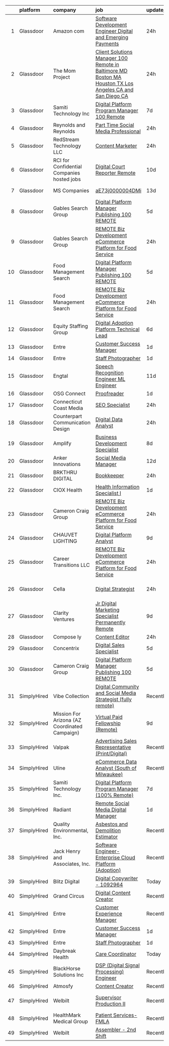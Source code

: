 

|    | platform    | company                                       | job                                                                                                                                                                                                                                                                                                                                                                                                                                                                                                                                                                                                                                                                                                                                                                                                                                                                                                                                                                                                                                                                                                               | update_time   | location             |
|---:|:------------|:----------------------------------------------|:------------------------------------------------------------------------------------------------------------------------------------------------------------------------------------------------------------------------------------------------------------------------------------------------------------------------------------------------------------------------------------------------------------------------------------------------------------------------------------------------------------------------------------------------------------------------------------------------------------------------------------------------------------------------------------------------------------------------------------------------------------------------------------------------------------------------------------------------------------------------------------------------------------------------------------------------------------------------------------------------------------------------------------------------------------------------------------------------------------------|:--------------|:---------------------|
|  1 | Glassdoor   | Amazon com                                    | [Software Development Engineer  Digital and Emerging Payments](https://www.glassdoor.com/partner/jobListing.htm?pos=108&ao=1110586&s=58&guid=00000181d76fae8eb7cc22f4d9f0832e&src=GD_JOB_AD&t=SR&vt=w&cs=1_c9f35d68&cb=1657176830308&jobListingId=1007988042176&cpc=59DEFF8D475298C3&jrtk=3-0-1g7bmvbo9g2d5801-1g7bmvbolg2q6800-2a133b89958b096f--6NYlbfkN0CKJOvZ2V5IrJ1cL6f27LnM8XR4tisTi-a8V3t-dR9dwsgFRvlGUQc2Ve2CGI8d6VMnzL5prQk1KT9FiMbK3ekLgdCuzBA7gEUbA7DWkvYUZh1RMP1LaWK5yLIfi4y-vyrL8q4pBVwUkm4c4t89bT7uFbYSx64GVSmbBc7yh2kirmrMoUfnZeaZtCgoHX3J9ZZDtGk9moIhEI2__XGQ2FR7eihoo7gaqylqUmoWiXEccdiEdTdnQ062gagAE2ka3F_kTiBP7DpQgMGTutkJuHTdKf2kXSXUXf43Xqi2bH-1LxMchhjh6kJk46rjkRbwfFU1LHq5NGrQuoHsQOjDSWlwU-M6GcnGqEzPf7h2su8yRPTylX05fojTh0nfGPNueY_O4cRfkx4q394Fj0qbAwjpuiU5E6t8nue9_B4d3ey_AQ-y38i5Hewn)                                                                                                                                                                                                                                                                                                | 24h           | Seattle, WA          |
|  2 | Glassdoor   | The Mom Project                               | [Client Solutions Manager  100  Remote in Baltimore  MD  Boston  MA  Houston  TX  Los Angeles  CA  and San Diego  CA ](https://www.glassdoor.com/partner/jobListing.htm?pos=117&ao=1110586&s=58&guid=00000181d76fae8eb7cc22f4d9f0832e&src=GD_JOB_AD&t=SR&vt=w&cs=1_734b90fd&cb=1657176830311&jobListingId=1007988540021&cpc=5E31031E1AFF45A7&jrtk=3-0-1g7bmvbo9g2d5801-1g7bmvbolg2q6800-180da13a16582552--6NYlbfkN0BDp_epf89aHDQhKpPegNJQ_ldQpEFZQsM9OcONMGxWx6pU56EKHF58QjVdAUvn2gXUxOy81zqOkm5FKEJEXOsFmzYko-3YdrRvhwqmBRLOQxsUyoPVe5ige4P4OF2Kv7_gQsGkl2AQjCvdLy8ekxx-CkTUV4pZmFWVSkCPFtXgPKS4GVMFWHeYLPeI1TwbVdDqOncYxo4Mv97bdUROPW3q5ynAniwj_Ec63C5lX3X2GWjYYk4s2R1vmjuNR7itdkAaAUWAMY89b_RwTL7usxaSm93txo65Bq8c8HkhRFxLK7Mj2BBnYl-E_zhHXp38HX3sfzRzAs4oRoZG_X2bCVm9LrG-ceOW3rY1Kwf2Li_eNSIGudCciIin9SSHZ2Xt1-Sv_tqem1nbyqoO7dHbHJUZgrdyF7Sas27On2PApfJ_7_TV2EtNM92eVnFzI1FQrh1CJVp60aYlaAix9jCBtJBM6zpD-S24iw2cN9RkfNe0XIOC1eZBBCNouEH2Kc_7xcQmAy6hNPY4iP9nqW7ryU1FhUwJkJuQwcnHe3-vR0GgTtXl24IWBNp-cqmZ0GXn_y5ae8OZZ0oDaA%3D%3D)                                                                            | 24h           | Remote               |
|  3 | Glassdoor   | Samiti Technology Inc                         | [Digital Platform Program Manager  100  Remote ](https://www.glassdoor.com/partner/jobListing.htm?pos=129&ao=1136043&s=58&guid=00000181d76fae8eb7cc22f4d9f0832e&src=GD_JOB_AD&t=SR&vt=w&ea=1&cs=1_20e9944d&cb=1657176830312&jobListingId=1007970980366&jrtk=3-0-1g7bmvbo9g2d5801-1g7bmvbolg2q6800-24c680788201df9b-)                                                                                                                                                                                                                                                                                                                                                                                                                                                                                                                                                                                                                                                                                                                                                                                              | 7d            | Remote               |
|  4 | Glassdoor   | Reynolds and Reynolds                         | [Part Time Social Media Professional](https://www.glassdoor.com/partner/jobListing.htm?pos=128&ao=1136043&s=58&guid=00000181d76fae8eb7cc22f4d9f0832e&src=GD_JOB_AD&t=SR&vt=w&cs=1_18e92ec1&cb=1657176830312&jobListingId=1007987214008&jrtk=3-0-1g7bmvbo9g2d5801-1g7bmvbolg2q6800-6baaff8cf3677843-)                                                                                                                                                                                                                                                                                                                                                                                                                                                                                                                                                                                                                                                                                                                                                                                                              | 24h           | College Station, TX  |
|  5 | Glassdoor   | RedStream Technology LLC                      | [Content Marketer](https://www.glassdoor.com/partner/jobListing.htm?pos=118&ao=1110586&s=58&guid=00000181d76fae8eb7cc22f4d9f0832e&src=GD_JOB_AD&t=SR&vt=w&ea=1&cs=1_91acf478&cb=1657176830311&jobListingId=1007987679768&cpc=44CD5376B8534B8F&jrtk=3-0-1g7bmvbo9g2d5801-1g7bmvbolg2q6800-dae7c93f8e3c5503--6NYlbfkN0Af4VUVFC65ZFGPeY38cqKHBXywLY7NZRgmgZnkNCReYRyOh2A8xKmJ0aardfUm_DqqlHcgYs5pRWahQ5wc9y3S3h3JKUEuBhc5kQj0RxDB-k5ZL_FAGTtNC17QiBqbu2_9EcT08M_q0g7D6ys6u9NS8-EAcwrth4WVlwPFsDALC13IJYP7yGd42tNOw8K2ojzSw9emmVlWoWgzwD_b-3hgBOIhA405RW7_o1pxAaxp42R1H2a-axain-oqEr-uB2YWAuspCw3Mty1h8zixwSGi7ZCS1gyT0pYtdkCUJFTFC3X5jpKFcXAR5RYhbqdZWzW17BbbUN0bh4Rq3hmXHVmyyAPcnyBWw5B9o7y9nsSHaflpYXS2QugGPtKHp3z4g6EJYa7cIGi9oJmlRU_Hhu4MxHHq4r51B9AiafZarEBtWYB46FvFVbdqRrOlULLxIZJvAZug1y4irb49SKIQYBpz0ISqsqjAQ3RYNm_Gepd7yYEPnA-STWcKwZl524iGx6wrrC6jRrsJ1GSL1IYWlLVt)                                                                                                                                                                                                                                       | 24h           | Atlanta, GA          |
|  6 | Glassdoor   | RCI for Confidential Companies  hosted jobs   | [Digital Court Reporter   Remote](https://www.glassdoor.com/partner/jobListing.htm?pos=109&ao=1110586&s=58&guid=00000181d76fae8eb7cc22f4d9f0832e&src=GD_JOB_AD&t=SR&vt=w&ea=1&cs=1_0c2b02a8&cb=1657176830309&jobListingId=1007963784542&cpc=AC285F3A3ECA6BB0&jrtk=3-0-1g7bmvbo9g2d5801-1g7bmvbolg2q6800-aeed3046075c2d6d--6NYlbfkN0DyLD__ZQpJZwLO2s49LS2dcS2T4cy1KEhKtYr6CiU9rLbCVIdvfBL5XsjqiL4wy8SMP5dI92c3HLJU91IHFSQDI0zQU2z7wHKkYdcQzH1rLKvJ_ZTtgSPs2cByrMzalUMuKxPj1TNAQMEwDqeOK3cE4vJqAbSqMqX00ko1s-mGXQWp7KQVuffnAt3REYyw83aVDGZNmbc5PEGBgCahw4KuqKXF_ftggR41XVHvSNAEa4KIHOoL6YPXF9Dqx75pl4oL1m_kUEN4AeJgf7oF8PUQPtiML0rjJt_ia41ep0mjvdzGpsTgJqEkx3wY5b9ac4wWz606Fv60RJ0aofbj2GCtU36fbTlJhgxezNVuf21J4ANO8pjPGR_DrryaUreQs0ZLbi-dm8LTw64PZ-t6wcGH6wc9DJrXmUJhGIo3Tbak3RE4xBSHs1orjGpRDXWw7UNp2cAGztgu9TT6ZyTsx2GjsWZEe6mJxNj-eTx6XAewzn7lgwZKm1_g7XNrtNiedpbMmvjB7dQDrHgO151oG39g)                                                                                                                                                                                                                        | 10d           | Daly City, CA        |
|  7 | Glassdoor   | MS Companies                                  | [aE73j0000004DMi](https://www.glassdoor.com/partner/jobListing.htm?pos=107&ao=1110586&s=58&guid=00000181d76fae8eb7cc22f4d9f0832e&src=GD_JOB_AD&t=SR&vt=w&ea=1&cs=1_bef9bace&cb=1657176830308&jobListingId=1007959703211&cpc=723ADC3DFE402989&jrtk=3-0-1g7bmvbo9g2d5801-1g7bmvbolg2q6800-8fef5c8f5d792057--6NYlbfkN0CHRJdIZ4BVMB46Il__atvtPVHzVRY1iBIMLOAFKnfHwlvPFa5BHrP_HqjVdXOt0B_V0cb6xm_gm29B_O1wlSEQhP5MHzGFGnRn2uLofqjI-pEcnOlMxMDN_ukARbeYAAwzzF6xQeM9fd2-eKfkDOsh7lW31YlxI3tln1y238KkfOQrIV2xC51InNcha3InkCvnzWbf2UotliF3GjU3ghUCOUxEphVAedUyn-_7EMxOAIkfYTtMgh70S2QdqIUK801Moe7S_FvCZUdufsfLDo5jraRmIeoqyvEjtnkxZ7mBY-VpRe63Ycm-3a7vEiv9o2YTPLW9R71k4Y6O0Ss_IByVQurOX6jI8zmUiAFOkATCyXdXO2ZodCUCTsEqPE7b7dVVIjBsVCupwAognyfYWwdiqOXk6_hwG-nVKNb-r87ikiO0h13h_8Jdr55wj9ansk2EaZd5yyquIsaIVJKni8fAGUmcdGz3Guf4FoxiZWGDFb8_cLcoi2hMtnuTN_LV82wRsrhYaUisI8QOrmX9TzEE-gmhvv8l6itwIW1RcheVGYjgFQLWKlvF)                                                                                                                                                                                                        | 13d           | Bowling Green, KY    |
|  8 | Glassdoor   | Gables Search Group                           | [Digital Platform Manager   Publishing  100  REMOTE](https://www.glassdoor.com/partner/jobListing.htm?pos=116&ao=1110586&s=58&guid=00000181d76fae8eb7cc22f4d9f0832e&src=GD_JOB_AD&t=SR&vt=w&ea=1&cs=1_4f561094&cb=1657176830311&jobListingId=1007978065566&cpc=C19BE7EA145E205E&jrtk=3-0-1g7bmvbo9g2d5801-1g7bmvbolg2q6800-4d83db9ffe708dfe--6NYlbfkN0CZ1lEuAv6jxF-3oHFcpaf0lR-C2BPOLpDOrJR7xrRNgVUCVNy30M801Mw0EqxP5GCouAtKpvNo0xkCDyaIXleIfdKc9bnMii5fBNh7ti7M-NRAq_V40JigCoX8kNhBvA14Xox-d5WhQ5GCPNSZZUimrppG5KZ5LLXhKRF57cF8JLNFaUcx3tkipXNopNPaQtS6Kh0PQighw6oeBGLFsA8y6oOvp73NnWnKisiW8F_wI_VNmvErgmuZuHfywGM36sHALwDcEiUTDq0SJCGHf5U69cfMO6kiVDE0kqAiyXBJnTaMQNz0R5NaaeNzGfGnVViOAHTngQbe-14pOJ0casG9Mje7XoaC-TZZskEpuBppF0MIAI06xUhR26MGpk6Jqj73kTyOvUbYByc7NxBkWT-ujZdQDWk5fX9KJgVKU91QFwDSql2zmVsolhGhB-nVurHx0ZgS8IcZpvXbAmEg35ZrsjNZy5_0UBcaLui0eXenheYmc1PV0xauJ0EZ1g_uTrqGS5rpNmqGjnSzxoe8WvGOGmt5KMVu_Xys0GRxNITd6korrzuJ8FOs4f7xogtA27M%3D)                                                                                                                                                       | 5d            | Richmond, VA         |
|  9 | Glassdoor   | Gables Search Group                           | [REMOTE   Biz Development   eCommerce Platform for Food Service](https://www.glassdoor.com/partner/jobListing.htm?pos=115&ao=1110586&s=58&guid=00000181d76fae8eb7cc22f4d9f0832e&src=GD_JOB_AD&t=SR&vt=w&ea=1&cs=1_b3641570&cb=1657176830311&jobListingId=1007988392700&cpc=6BF42D0955AE9A34&jrtk=3-0-1g7bmvbo9g2d5801-1g7bmvbolg2q6800-0f8bd0924989a6e6--6NYlbfkN0CZ1lEuAv6jxF-3oHFcpaf0lR-C2BPOLpDOrJR7xrRNgVUCVNy30M801Mw0EqxP5GD2j9zH7BKVp-tfCuJSVLKEYeSS-HOYMRV-iB4ENl_i9DWKCuQpxrePUKk7k6-kk5ceeWpn3CmUywowYoFRxsuiy0gsOIiU9bTBZ__mWZ7Hp6wh-Jr8eSX4o8EkCMu1MxUITI-T1WcPAd175QjRqzX5QT-yyibAu0kTHum9BWR5fP3zEgUBxglTnHL4nHu5D2Ilzheih5RVLh7Hc8mu2lw9fv41hDWmzRjDrBL4fX4dVLzxWTC7wZ7DvJYrz5UDTFL2Dr0zVROEegvBatedWp3ofHSwjjcneccmQaiMAWnrRFx1EI1jGD5zLyitrnuZWvfa6TjpaZguECQiiNE3t9KmUpMd2jdaVIUCFEfBiM52VlYr4My8BMcI56HsYREHIecebGNpAZN4XfTtQJzt6pCesPmIAJ3QizoQD5TlWBW2f1kcEQqg122aE06hVn1dQVl2s-55cZpyNQhdCb8FiA5gapF95Io0XRbjVMdZTl5gl2E2-jUesqXVtD22iPnpsQlk_fwy4z24-Q%3D%3D)                                                                                                                             | 24h           | Chicago, IL          |
| 10 | Glassdoor   | Food Management Search                        | [Digital Platform Manager   Publishing  100  REMOTE](https://www.glassdoor.com/partner/jobListing.htm?pos=122&ao=1110586&s=58&guid=00000181d76fae8eb7cc22f4d9f0832e&src=GD_JOB_AD&t=SR&vt=w&cs=1_e281d089&cb=1657176830312&jobListingId=1007977814040&cpc=C4A69CCDBB3B9599&jrtk=3-0-1g7bmvbo9g2d5801-1g7bmvbolg2q6800-3a27b4fc72d56900--6NYlbfkN0A5Q-NUM5VOQJcgw0aOtbkFdKUztaVAJ2TtkczD_hHqEQRwjgcFGnXb_6_YS3T2wxGFGSqzwcYvomHg4omW5N41OJf5KL29YgDNZD2qzEnFjrR-oMhu9CUD07c2m0NBut5EkSBIMAlRUVwCLqAhqY0j0AMJB3nNjVbw5oAIGowkKd9FfbhAnIXSjWYDe_KxdqHkqSsBT78Xz7nst-FUVA3-8O_NVJesk8l5SBQFYaZVAdRTOeX48tGdnJbSUz-lgHxPUPycGNZQ0wSNQVZL57fQki5_fzDPt6sMKpFmq5GGtJBrCMn-XnI0wsQM6CjgfcyDDuLD7WjUQTTVFM21cHB1hB_jbiCCo48jUXRTCUBAWzNjH7XBK7gbLK9y5TQyZXaYqVvdLkvQvaeVB_KmDb2aiBMaePOFX91_a-6Mf4bly7MDs2by2PmeAMsnC2T06iDXGm9T4qcf0qK4ffVJgxJQmSZmjSSIyx9fnHxR4FK5qtK_oAMI9bxNQBImo3bi0QAkSxtpN8WpWMPN5-FJ0jrXXNXqgUgzSDQYFgA4eYuRjFLVpwWU5BOXIw_YXmtlMRqATHyaaIofiShZDANFX_jRPYWCYjnaKKbUNghxVM0CO4UA0jcP_YTLZppEctG9gLefiqfwPFp0DPAVkNF_bKx3)                                                                          | 5d            | Richmond, VA         |
| 11 | Glassdoor   | Food Management Search                        | [REMOTE   Biz Development   eCommerce Platform for Food Service](https://www.glassdoor.com/partner/jobListing.htm?pos=121&ao=1110586&s=58&guid=00000181d76fae8eb7cc22f4d9f0832e&src=GD_JOB_AD&t=SR&vt=w&cs=1_a2514cde&cb=1657176830311&jobListingId=1007987998904&cpc=334ABAF5D42DC775&jrtk=3-0-1g7bmvbo9g2d5801-1g7bmvbolg2q6800-ff3e21ef053460d0--6NYlbfkN0A5Q-NUM5VOQJcgw0aOtbkFdKUztaVAJ2TtkczD_hHqEQRwjgcFGnXb_6_YS3T2wxGPp4eA27x4tZ0fx_cjJ9IBNGPwxEnyMvf-IEYTOIQpw_Gkn6OddKCOLjWy2LxeAEJ3aAnqdb5BmLpEEn9meaNvzJ4fXwXWdtsjf0j1M5kGPOgHywlOs3geQ_tOT9PfJrRWtiVz3BnyuPI70F2MfsSUgq4BMl7K9M9dlCNHtYanFw7QcNogWQLAL4u2wtY8yHuvohZwsQBWApi5HHlsMvg-7FvrSWzorrwdiF8z3bF7k8mBKQplfxcC0CfRq6ZP1RNsgkqnhC7SLzSocq1LoD3GVFmmJXaOQLp8mtldY5xr0TFp4nsQ8Vn_vQDRPSceGCezvuDUpfa15h-22HjBhcdyUsnAao1C3zEfD0Zw9DKiXHpUnQrMh6J3CJxResZTTtTrJC14a2CEi3wHujViwE0Lv9i0ubmCc54Jt8KXibhkmKN_TYeZT_MikedDsM4lwAg8-VIToeyRIGAlib-7wyQXdgDjLs72F_CAzqdeeHOuPtIlaAQVK3MoABmMsoW25wCjGWI_JuV5zbmyk19Nncfn6siZuy6SklWubht6cuqUOuaoOLWzN88O0flXY57dvxaa0ksgc97OfP-1QJhcaMKm5a1b0eq23V4%3D)                                                | 24h           | Chicago, IL          |
| 12 | Glassdoor   | Equity Staffing Group                         | [Digital Adoption Platform Technical Lead](https://www.glassdoor.com/partner/jobListing.htm?pos=120&ao=1110586&s=58&guid=00000181d76fae8eb7cc22f4d9f0832e&src=GD_JOB_AD&t=SR&vt=w&ea=1&cs=1_e5bd5470&cb=1657176830312&jobListingId=1007973851514&cpc=AC285F3A3ECA6BB0&jrtk=3-0-1g7bmvbo9g2d5801-1g7bmvbolg2q6800-1654e5e3e6c3929d--6NYlbfkN0C1yyJIapRlEdYOhDmVropYbNu6_NST9zaz4GWjsOuGwSr2S_wuxMSgMUxyoNOegNIKdEYJ7PW9jO4yu27sFWretTxNBnSI_iLDpQho4Eyc43I86VJbxiMelMFqtrKv2mipxJsT9g_Qs64MeKDh5Yvwas_5z8Vg7DL1IbfhvKHk7x1YDi8J7iimWeQKNZiggN0xVkTcVqc1mZ355WtP4ibzvrFGYiJ4GEtzANmrpYI7P-bc3ZDylUlfrJwXKuOFrI3GUUW2pW9asAN6dOXAoO-boeXWCD5MPxInJZTFnVLs_Lc_3hcp_s6mPeqqU94hot5DAigro4HgGbdmIOjADjgeEakcV0CyQkPzfDyUXQfE9OXLizAkDrdSkc--MXhyJjThDJxrkV4UIm2eo6cVfR0NxO2ZcZd3MJh2agFPH2-23OnnKAco-RY1Bsrma18Vgz3SwSHqJvJ527FkRiCoqKJI4g-4CI_Es4TVfWD8-5_54YbYakb8-45qtvG20mYRj-NViu35WCfiCg%3D%3D)                                                                                                                                                                                                                   | 6d            | Remote               |
| 13 | Glassdoor   | Entre                                         | [Customer Success Manager](https://www.glassdoor.com/partner/jobListing.htm?pos=125&ao=1136043&s=58&guid=00000181d76fae8eb7cc22f4d9f0832e&src=GD_JOB_AD&t=SR&vt=w&ea=1&cs=1_31b94e5a&cb=1657176830312&jobListingId=1007984782887&jrtk=3-0-1g7bmvbo9g2d5801-1g7bmvbolg2q6800-881cdab37491e3da-)                                                                                                                                                                                                                                                                                                                                                                                                                                                                                                                                                                                                                                                                                                                                                                                                                    | 1d            | Remote               |
| 14 | Glassdoor   | Entre                                         | [Staff Photographer](https://www.glassdoor.com/partner/jobListing.htm?pos=126&ao=1136043&s=58&guid=00000181d76fae8eb7cc22f4d9f0832e&src=GD_JOB_AD&t=SR&vt=w&ea=1&cs=1_986d136f&cb=1657176830312&jobListingId=1007984739972&jrtk=3-0-1g7bmvbo9g2d5801-1g7bmvbolg2q6800-1bf1b1885b0b5bbe-)                                                                                                                                                                                                                                                                                                                                                                                                                                                                                                                                                                                                                                                                                                                                                                                                                          | 1d            | Remote               |
| 15 | Glassdoor   | Engtal                                        | [Speech Recognition Engineer ML Engineer](https://www.glassdoor.com/partner/jobListing.htm?pos=123&ao=1110586&s=58&guid=00000181d76fae8eb7cc22f4d9f0832e&src=GD_JOB_AD&t=SR&vt=w&ea=1&cs=1_0a854831&cb=1657176830312&jobListingId=1007963445779&cpc=2CAED5C921A5F994&jrtk=3-0-1g7bmvbo9g2d5801-1g7bmvbolg2q6800-15dfacf6dfdd84d4--6NYlbfkN0B7Z8t6fEMDh_BTkcJVPNJicKvZQEBTy5HSwyHa20ewqmyfWNXjNsfvmtdqiCQm-EwQcacNldguJfxWaer77ZZmNbjSpLFNRyy4CnkwZyhg2FEG4B0_g-SUidzbW1tHQ6Rw_UrJTLlmdiNaHAydj-0PYAoYQ3ZWTQFzdkDQbWnQa157Dhxt_MVYfzNbmJ1_4ndNfFxyekNxo9Cy7-wdGbv4inlxUjRrz6QBcRPYhb_10OIM0-vCBzvfjh60Rswm__JtIRnlw4JhExT_8kQkrbkqYza-EMpxqcsTa9yuZOtWoj0PX78HbE4-wAV6MMnJbUzCYKPPyztoQ8gnGONTher4viRPboOFHVqvbLx4XSektRFWlQZQk1fE3AfAW9QyS3dy5WvMFmvPgzxbDGeE2fB3ynb-G9tqRKJ-DUaRBTpL1u5tnTE9JsNuFGIfPs7pkisduTVX1s37-aEoAo2f-mif9xDapGLgM9kmLaDzCNKr8jH5ZOe5YKtXwkcThZ47LMpHkRqhPdmXfGVh6TN5b0gywKGtrkRMWog%3D)                                                                                                                                                                                                  | 11d           | Remote               |
| 16 | Glassdoor   | OSG Connect                                   | [Proofreader](https://www.glassdoor.com/partner/jobListing.htm?pos=124&ao=1136043&s=58&guid=00000181d76fae8eb7cc22f4d9f0832e&src=GD_JOB_AD&t=SR&vt=w&cs=1_c77ce7e6&cb=1657176830312&jobListingId=1007985428361&jrtk=3-0-1g7bmvbo9g2d5801-1g7bmvbolg2q6800-44e38c11820e4ec5-)                                                                                                                                                                                                                                                                                                                                                                                                                                                                                                                                                                                                                                                                                                                                                                                                                                      | 1d            | Remote               |
| 17 | Glassdoor   | Connecticut Coast Media                       | [SEO Specialist](https://www.glassdoor.com/partner/jobListing.htm?pos=103&ao=1110586&s=58&guid=00000181d76fae8eb7cc22f4d9f0832e&src=GD_JOB_AD&t=SR&vt=w&ea=1&cs=1_59b1425b&cb=1657176830307&jobListingId=1007987818553&cpc=C63BD00756FD6F58&jrtk=3-0-1g7bmvbo9g2d5801-1g7bmvbolg2q6800-a64120fa48f2ada0--6NYlbfkN0DcjnpUTbDmdKwkYwI4wcHs4ibwG_Y-ekFmq1XlJJ580Yk0x4VsOLiF1SjXy2-9sAx8yfNRLP9s7_au_4UClNQoG68EZHwCEdgadIspzZ0pNgbiVHIGYUnfztexilEVg6bnwxrIhz936vVLYL5XsYJ3DqZ4iHuBC-0HkTZIw4Sn9bejUljI-dw6FZboo5l-JTA6ZKc35aVTCxeHam_l2xdRUZDtPGSaC7SkY2TWXHIo03gMM6ROpcjZugHO_MgKY2PZGr5sR9JlCdBduP2_SDIR9V-MkRlGbxRncsgxa1LXVWxgpT--sXZzrhFQ3tHID3FO03TruklNDUbf5Wcc6578yqzbb-asZmhXe1FzGxQ6A-UEuy3BpZ2AGcNjbRog20KH4z_6Ssoqv76HSFTtdlS6KEft9By9_PoygPPjMhUX1FRtseHh9NVWwIgpYAVdlDW-4fh7vC1NNm1K15KywIo6mCnRBwnfxWoKcZhMTPBg0UunC_aNWirtHk2Fokere14%3D)                                                                                                                                                                                                                                                           | 24h           | Remote               |
| 18 | Glassdoor   | Counterpart Communication Design              | [Digital Data Analyst](https://www.glassdoor.com/partner/jobListing.htm?pos=102&ao=1110586&s=58&guid=00000181d76fae8eb7cc22f4d9f0832e&src=GD_JOB_AD&t=SR&vt=w&ea=1&cs=1_bc6d4691&cb=1657176830307&jobListingId=1007987127898&cpc=F5E96E35A1725171&jrtk=3-0-1g7bmvbo9g2d5801-1g7bmvbolg2q6800-3168f5ebe53d32eb--6NYlbfkN0DizcbajBQcxE9al7hfL2c6AidRBn6P7P5WO9HAJmrYW6rAEawAw7EPNS9gEA4KBh8lUk0YsGL3joxYeVY5aUyeCdKe3m0JuYcHwVQ7xIC7DYREoZO8Mw2R4Sf84OBWgrcg7B14dCxQk9O8PTZoOUVhkrX3CdiFIi9_dN9VxzmQOBBcsR9WQuGzx7_3s1u5V1kyMv6B9nppkB7D9bKCdk7wouwzRABj_L6PYuwiqPpD9YR5Y0czr9ZPKmi7R3J10KNDFjaxb3Hw0pB82Vc1BmTuuKYw7SqggEm7vl3e2aq3U37t2ZrTTgKkf1cTSKYru4UUJYKzjkvsept3yII6xhsvdzyTM5Jh2LW_FF9isWyAxXpKgOMNT-8H5oOoBirlctTS11ScE4QI--zrn84jP468VCVFeYumYCuJnaaJqXKYEGKkGQVK7OoLK5XB9kFZiIS2U-FyTAgiXFsyIXSlgNzzxZQEIA4YxKwN2CXznoJjmCCdplZeE-qO_pm6KhVhsfw%3D)                                                                                                                                                                                                                                                     | 24h           | Remote               |
| 19 | Glassdoor   | Amplify                                       | [Business Development Specialist](https://www.glassdoor.com/partner/jobListing.htm?pos=111&ao=1110586&s=58&guid=00000181d76fae8eb7cc22f4d9f0832e&src=GD_JOB_AD&t=SR&vt=w&ea=1&cs=1_aa27b787&cb=1657176830309&jobListingId=1007969543702&cpc=8795CF9063CD573D&jrtk=3-0-1g7bmvbo9g2d5801-1g7bmvbolg2q6800-afaffffefe5536ff--6NYlbfkN0C5dpIRtZ6WzycPInoa-1nSJ9YILdS8q3aswW0Ebsd0TdCeVDPt85snIx06GQNkonHzipVEUysmxY8nL92579-uPF4voTVtRmlNZkDA5FLc6GS70IbBCJ3eQiuM4fI3jTdbaI3FeRLvGNzHgmJNfJun9bKOEoMZXzEVlcvooIvchMGkcQRvfWzgGvSD2kpyZQhL7N3rXZ-4kGH-I1g_WfrW1nHNJwPlyt_bykCK17VLa6LZ-gZDDB740TMAIowJTafj1Amt0meDAjRpKSJ9xuhBu-Y0EyPT0La6c6FVnYQijKvaykDKh9xYQyznHGiZPY6XUYw0t1ssZj0X4uGgq5drP-lThpfzFdpznkAvhypdBZGUPuT7yQRIzzQldhMFYs_T_XNAtcf_QBGKCZwmncBz2BbFcV8P3XZYrm3psGgDsCe-_nh5Qm0dCpjg_43XUWYabx9Er8072w0x2Ri_ymufab-li9K4YsQC9mGj9-_6fKccwswtE8DpA8qMaUbyBL1avHmGFAGquQ%3D%3D)                                                                                                                                                                                                                            | 8d            | Remote               |
| 20 | Glassdoor   | Anker Innovations                             | [Social Media Manager](https://www.glassdoor.com/partner/jobListing.htm?pos=113&ao=1110586&s=58&guid=00000181d76fae8eb7cc22f4d9f0832e&src=GD_JOB_AD&t=SR&vt=w&ea=1&cs=1_2018d331&cb=1657176830311&jobListingId=1007962446791&cpc=F41FEAB56D215062&jrtk=3-0-1g7bmvbo9g2d5801-1g7bmvbolg2q6800-105841c2b8995ee2--6NYlbfkN0Cq5Sa4tMHuKlF_sBhYZXNTwiar7s9d6OTlcDMVCG_LI1e_HYOaFe7G6xutZhd8cyRiv4p8mdIFCXw85ZA8TPlq7LQnI8JOavN0tJpN7nLvrmmSrnCPzLNz0_djPlhpb72sPxIrfFrfXIZm0OXG8iSyn2e7s6Vc3htWwjYdRi_GNBMb8GsaX4ucihTvWX2nHkJ_PfSvuAmxV74tbW69N1hx8QUpuPZq3BeboR_CfPsdYOaYT59PU1aYB_0iO0E8ODW-53HnuhpHmNFWEVhPVeHhvPpLI4voZnLrh-fcgRUH4DYsY0a5nGv45Fekv1RZSC9ZOY5IE_CWQ_zkVZg15u5JXwG2_HeoN6t3VI9vnyp3STGJWX-fLBSRjR5KkwAbENvDHDD91QsT8pFFdpdNBPNZ2HgBJzBC3cimcBKRVnGyQEBuqG5OUK4oFbiPWnYVM3MGPxFsGRYrM-dROYakntSuva6LA-yQGH3JVjLylot-ZGhA8mYtgb5cGlVtageCvgk%3D)                                                                                                                                                                                                                                                     | 12d           | Remote               |
| 21 | Glassdoor   | BRKTHRU DIGITAL                               | [Bookkeeper](https://www.glassdoor.com/partner/jobListing.htm?pos=127&ao=1136043&s=58&guid=00000181d76fae8eb7cc22f4d9f0832e&src=GD_JOB_AD&t=SR&vt=w&cs=1_23d44fb5&cb=1657176830312&jobListingId=1007989027153&jrtk=3-0-1g7bmvbo9g2d5801-1g7bmvbolg2q6800-1b10d7dc8f9d9b76-)                                                                                                                                                                                                                                                                                                                                                                                                                                                                                                                                                                                                                                                                                                                                                                                                                                       | 24h           | Remote               |
| 22 | Glassdoor   | CIOX Health                                   | [Health Information Specialist I](https://www.glassdoor.com/partner/jobListing.htm?pos=119&ao=1110586&s=58&guid=00000181d76fae8eb7cc22f4d9f0832e&src=GD_JOB_AD&t=SR&vt=w&cs=1_776e6717&cb=1657176830311&jobListingId=1007985106952&cpc=2CAED5C921A5F994&jrtk=3-0-1g7bmvbo9g2d5801-1g7bmvbolg2q6800-fea2d86005a91d5c--6NYlbfkN0DmVkbSMMk0SKBlrQ160sntKeTFoLu9cDfRQznIgsntp_qWLZxp7XF70qvPNt07L4vXMeaizpt1l2Iomjpa6wa3SupL-bsPR7wgCRacYRiHOSR9fsu_Rycs_8pf7EQHQK1SmKJ8KtLdLpUfNlsmjemdFjLXAmhuhIPco_mZXX8JRY7By-VrAeSqgZf6Fn_9VJ65EP-74pLfTQUyfVtdn-h0FSG6rssS83MKFFE4engHsW8LSdOteV_wH5PgN5zxQTGJV4d2DNqHOKcfogvHpkJxwTMMVmr-9Ow1u3KX1ml-SXbR04lGFVga8Kv1fKHQhprdmreNVj659lHTcvnGnd1W6zNj0IDtXeqqksINGnZFFdZrvdqhtAo9yQG2FxhpakSi4JxwV9S5CI0CNPhWe8bAdenXzFjdJKxZQnsiRCvWMCy08YrQ6phXWGNnMV02kYNRsMSXJxCzm_oauwKa1nsEf6fCgSibYuy4WrqcKJ2Ls72e5BX1IfQyU3HoH_nwWqnk-qg7zmIOLLz_Qmmk9UzDjOTRBc5sBvRVtvpPEhGOcqppQiKDFwvrL5OedT_4I7B2jwMlFutAtx7oXMiQA4qEeWKcrHMW1FePbO5PfrWJKb97jQDMpUNZyh20b9E0J9uapa3bu1P-7vo3fKecVuIbQ2MaVpYGkgQHezn3EGQujCwBulsQFgIcjTjuJ7y4k57D5o48Psdf0VQ4dOni4j45DVaAqEiLLTg4OerCA7qxkQ%3D%3D) | 1d            | Remote               |
| 23 | Glassdoor   | Cameron Craig Group                           | [REMOTE   Biz Development   eCommerce Platform for Food Service](https://www.glassdoor.com/partner/jobListing.htm?pos=104&ao=1110586&s=58&guid=00000181d76fae8eb7cc22f4d9f0832e&src=GD_JOB_AD&t=SR&vt=w&ea=1&cs=1_62aae537&cb=1657176830308&jobListingId=1007988025429&cpc=56632219D727AB75&jrtk=3-0-1g7bmvbo9g2d5801-1g7bmvbolg2q6800-905a22f830a4cd16--6NYlbfkN0D31mAWqjwMh7zZ7oBzwoBGl_n69rjSQwHlzZ3dzHInTFkiJ4hOn8BCcEulGHuVLXQ7eCmK2oAE714JYS6yyhL_lIfv9W0Rvvg4KuO_z_GHYHAAWnIRJcL6q4HRpjLR6UAGJSsP1ev2c_EooytWzlFIdx5t-4NwWQ4WX7sY0gWqQVVvMe58-rFDr3m1PBuDdQpkqnCf3rMKd8l-qChrUkFei6Bi_KXVx7OzpTLkfXBJJHh86Zcajk0tXsqUhrH3tK5InCLrVr6lJNqZMxobDgNBWCeZzmJ6AYEgG5SuS7wyADsVzunt8oXRt1uNeU-xgJpXCb8FCR-x-PylZWg_tqTxl0cwbj5T8i5rnLq4cxhQvQSbm4MYzrqxneS8vm7LyLFcDX23RKwpXgQEIvJ9CFOFpfnALZcEvavMkN5D3dyb4tItB5lz35ynRKCVKLgdKNEfop4nNfskhBm4A9Xq6vp4EkcsAejbxYFaTHudS3hMjZeU1O5WvNUsgrtAPoqKGpSDjCNJt7zqe4YTesbhOeVW5SWOjYx6mXHGNFQz8pqhI946-JFkHxoj_cmEDE5ypjejnhmXmlFl4Tb9VyYCQ2YYiMMIDyFGKjc%3D)                                                                                                           | 24h           | Chicago, IL          |
| 24 | Glassdoor   | CHAUVET LIGHTING                              | [Digital Platform Analyst](https://www.glassdoor.com/partner/jobListing.htm?pos=130&ao=1136043&s=58&guid=00000181d76fae8eb7cc22f4d9f0832e&src=GD_JOB_AD&t=SR&vt=w&ea=1&cs=1_4dd2b78c&cb=1657176830312&jobListingId=1007966082364&jrtk=3-0-1g7bmvbo9g2d5801-1g7bmvbolg2q6800-ad6be3e8a6667a2e-)                                                                                                                                                                                                                                                                                                                                                                                                                                                                                                                                                                                                                                                                                                                                                                                                                    | 9d            | Remote               |
| 25 | Glassdoor   | Career Transitions  LLC                       | [REMOTE   Biz Development   eCommerce Platform for Food Service](https://www.glassdoor.com/partner/jobListing.htm?pos=112&ao=1110586&s=58&guid=00000181d76fae8eb7cc22f4d9f0832e&src=GD_JOB_AD&t=SR&vt=w&ea=1&cs=1_f790d614&cb=1657176830310&jobListingId=1007988518636&cpc=42BEC95245890617&jrtk=3-0-1g7bmvbo9g2d5801-1g7bmvbolg2q6800-807ddccc9fe15e2c--6NYlbfkN0ALlnZtw1MSGNFp2ia_HAhn_ffJAkPLyU8a3E20akxzpkC4tOaBrgEk2jZXGDbjry9bnVTFMjuwJkWfe8nPQVcWfBlgqhv5W7XWz5CXybC1pqZ0omN_ToT1n3CCFeRj0EveEzpGJIlvyJkpPMnHqUpoWZaLmxL4eq2H2Aao-ohhftw9p8N01FVadB4Jua1jx-hnYg5T5B5VZyVnbtJiZSJTXSE3RB6tTccNLncBiw-4tiqB0itm4D06072S5xeuRLCA12BMZ5RUkIPKL7uCfZz1FDM-9UuDONos5Haqc4o1bCJGcMvZsfZg3uPSJEk1hh05kzj3urY8sC5JNVrUCHadN2RmBW4sZZp4XBKm9OZfmhAWP6TE_FWaZJQQ-9Lm1j3Jxsh4qjzaMieM14y_ku8Wzzf4K1uN0TjfsxIM-u3eWtWefDponH8r-jgCxexD6l1DJSuCBudR5BeP9gsXgD5oXel2IXeeDB8CaNeuumGKrPhhf_shFhbd9FZwGsIyoqEg7P4nddySm-cZpv5-KcWXTlCnwsjqiwNqMFev_4_3xL5m0N8xh6OsvySKvjG_UokijXzbP2LIn6gkaZx0fCiAOzHY0GOv3KKwqeFnJ0eiGhJbqMDTFVVLs_ycUp7Vg7t6n3EzNdo15s-PE54ZtskJ)                                                         | 24h           | Chicago, IL          |
| 26 | Glassdoor   | Cella                                         | [Digital Strategist](https://www.glassdoor.com/partner/jobListing.htm?pos=114&ao=1110586&s=58&guid=00000181d76fae8eb7cc22f4d9f0832e&src=GD_JOB_AD&t=SR&vt=w&cs=1_f2faca40&cb=1657176830310&jobListingId=1007988499974&cpc=F41FEAB56D215062&jrtk=3-0-1g7bmvbo9g2d5801-1g7bmvbolg2q6800-e453b64eb659ae92--6NYlbfkN0ABL5jwqrJX8j4-zsE1pdctockIOMh3bUiDojLxDHSgfnyfdrl215GIT9Vdrv6w9UkRCNDnixocq4ifiRKJWJcEAwIJuW2PIJezk1qptU40LMhW6xH4jlELSg7QDtoPeUKcb4UVSpKRvKlkgZr4DpNHVEhQTvvyeGK587_cMsyujWL5AYkftTSwuFeKY2L-aKlIY98pddBT85FuBHdcaGr2O9O40a8X_do1qs4lIyHiDqIcBronLc4DyBJVbNkXHHmttpXY6ECavWrh6js8lWyw3Z9Bv9T2W_XbVZbKrRLijq2_a5l1qn7EZsXOXAQIqafulHlSKneCScS4vIZCPWPuLPr_RtF5Vj0iuUF3YDB4GciWtqqWoNG1iSOUc-09-8I3eUFvXLmbg-QBqaPDJLvK4q5ZmIFYEMiKxceFfG3vwk4B1sOheYA77dQS8RkIXbJScZ_kPS5kt_o7zUfDKgX2YL1UxfeguzBhVpUiPiYPc4jdxzZU5I51oQwPwl4JB2unTyFSGISXwFuW9bRDPm8ZgYG2t6AdJyw_FlG0lfw9Ab-2iiMGywiCTeMDpR-I3gvavAK3AwvnsjgpqXnbAvQ7R4M5ZIAtAk4awWpR9n6OFdYqO5Y4lZUqYfxy6HwswkLCud2tL8tHpt2ebhF67LhykRtf-wX-kLDrr_MjzMpKkMDB3-RUpKYhpw5KJxHp20YFeYsdulji6l4nkTRr_lmDJiIjHxlbTzQ201U2FKhyM0CB7wG1D5A3)          | 24h           | Fort Lauderdale, FL  |
| 27 | Glassdoor   | Clarity Ventures                              | [Jr  Digital Marketing Specialist  Permanently Remote ](https://www.glassdoor.com/partner/jobListing.htm?pos=110&ao=1110586&s=58&guid=00000181d76fae8eb7cc22f4d9f0832e&src=GD_JOB_AD&t=SR&vt=w&ea=1&cs=1_e07d4abc&cb=1657176830309&jobListingId=1007966514527&cpc=2CAED5C921A5F994&jrtk=3-0-1g7bmvbo9g2d5801-1g7bmvbolg2q6800-6eb1675bedcca0a1--6NYlbfkN0CnFew2DKDg1ZcQYWs-jb3VbV8f9jsdYOzdab3qbwS2_eGDlZfIHCZciWvgKA9R3Bh4flxodM2jjo4563Em3LnMPMFPXN03GlVBLd9H78DS7VA2tIyRP51VNX-i4QhNfcxy5x_k3bkm31-H4trmSysJ34acY6NQS91USlwz2XAnW1JgBZE4-t3ENtreoJlUdTE9cmD5phNu3VftvpZFwsjK0LmH3x4Wesav67Q97WUgWmByISFweV6uO01CPWJ4pi_6bdQcZyCqmTIKJcHUKhBaotSl7wo50yyz9p1lPOcwl81rk6zElWwDXdYj7gFw5Kwr6vxQ5jQCzCQ1sXXhrnnbHmPN4E7Ju_7uMjSzhRiS8E02uvJVJ2bP7VosonepbHcTgJIeBN97MgaaCf3TfWluoDQBb9c4VxQqQLKni2-AZzF603a2i4Fe_dofseU83afZUW1HccAWF84gQKeUNDLTbpahC_Eq2r1KQB3VZBEkQOq9y0j7LNSyZhP7iV0ujqndUxL8gKxJQ5RyQWYBrOsR)                                                                                                                                                                                                  | 9d            | Remote               |
| 28 | Glassdoor   | Compose ly                                    | [Content Editor](https://www.glassdoor.com/partner/jobListing.htm?pos=101&ao=1110586&s=58&guid=00000181d76fae8eb7cc22f4d9f0832e&src=GD_JOB_AD&t=SR&vt=w&cs=1_96caf57c&cb=1657176830307&jobListingId=1007987978199&cpc=C5F9C09AE97B3D2F&jrtk=3-0-1g7bmvbo9g2d5801-1g7bmvbolg2q6800-29dc3b9e82e46fc1--6NYlbfkN0Dg6FgqWlynL0SR69rR9yi8hI_sBM1zK5PHSI6Flpvd6J6sNJ4C6vaXUqhDC4OGJUAgTjxO7i5IpkE2FuRZrigIZURK7NCW9HhcsJARMXD2KdFAhrWwUIxditVnIfysbM5sJAye7AX68G3qyYugJB0Z7jh3mE_pYhGe7jCdla3zozda6PukAariLlKVs0banA-6vvd5EtNAe9It6XdIw55X16VWdSnECo46pDQOlyRGltHxtQhzqyfgfcE_-j3pmP1xHHNC1_yhZy7LAez1FBM6yO4FWqlw49b3pt0QA5W0ANgIh6VKGGO6DB9xhMZMCO9DB0b_pMXl7rG91nwyuLnr8Yz1PGqCnojB00UXQzqhEWutsH6reuVnPC6gj1-uDm--Cjg0nm4BW6lAogNgRW_NJJQL7JZzbO5lcfC_oJhp3UdiwlCmIPwX_Vrs9mG9PkcxMqxZSFNAu0s73nuW5biNZ4BWChB98f4DqcxQYIlkqPYlK-VE9OFCEeF8nnkWDws%3D)                                                                                                                                                                                                                                                                | 24h           | Remote               |
| 29 | Glassdoor   | Concentrix                                    | [Digital Sales Specialist](https://www.glassdoor.com/partner/jobListing.htm?pos=106&ao=1110586&s=58&guid=00000181d76fae8eb7cc22f4d9f0832e&src=GD_JOB_AD&t=SR&vt=w&ea=1&cs=1_44e3b439&cb=1657176830308&jobListingId=1007976944486&cpc=75B6770C194DCF89&jrtk=3-0-1g7bmvbo9g2d5801-1g7bmvbolg2q6800-f523d819365692ed--6NYlbfkN0AfEUPYXw0LdueN7IxfiXmKnG2eWUG6Mty7tb9vZwqJ38y1GWpTREtymv0VjWc0e3zclrM6U6oGs3gvypNRo7vI13L8oTxo8LbNWaiYJzU_xk5-zzm2D0PwOiHvTaMH7xQjrOC_54YybQd5-ARtB-tfbGrPEKRaVPvg4QqhLqYB6PqSkqvpnhZCDM1kS_X0heyP53t7L3Z16RiqG8jCgYWTgLvKbSC1UtvaXuEP3zfQ7OLnNgy24hIeu7Bw-L_XpzBRDlZByVLu9uHQXYcwvJzMw_Bh3XA4NNGg7D1EIKt3dtf5IFsf4ucZsYCmzLiJahuDqyKv7FFBGVHlvPsznBfJYkvl1kMyEEbvk-aw9WKMmfxTcovuAb9M1SrF6C_AfoxXxi-69rkdf7SIvdW2TcLe4hQER4J35cAzFWBmftwWMX3HUHYriia9-TPLNtVDOXIy0Nw2wkxK0KXzYZrskBM6kZXxy_ker1iUqUYVCnk1HBNnJauieEXuwysjeG8K9p4ocYIZUCYvPEfvYyj81fBQ)                                                                                                                                                                                                                               | 5d            | Remote               |
| 30 | Glassdoor   | Cameron Craig Group                           | [Digital Platform Manager   Publishing  100  REMOTE](https://www.glassdoor.com/partner/jobListing.htm?pos=105&ao=1110586&s=58&guid=00000181d76fae8eb7cc22f4d9f0832e&src=GD_JOB_AD&t=SR&vt=w&ea=1&cs=1_de776175&cb=1657176830308&jobListingId=1007977599160&cpc=663B5FE45D73772E&jrtk=3-0-1g7bmvbo9g2d5801-1g7bmvbolg2q6800-b223fe3d7a41d1d9--6NYlbfkN0D31mAWqjwMh7zZ7oBzwoBGl_n69rjSQwHlzZ3dzHInTFkiJ4hOn8BCcEulGHuVLXRi0XRJj8OD2-U4Yv2ZxkKl9J1vinIxdpkWofUvmimoPrZEbbIGTyG3aJFpEm6-v8sQPoR73LkBhvsqguHs_KaNPvxPIKf3RziXmoEcVISWZENIMu_MmvLtVRNaVI8-ZRPV5IjN2t7E_RQgn7Mha7Ei_ZRueEIoRXe4b00oLwNMWKQiF0wV5Nhzy5uTjhegT955dV9zKjdcvHQFKLAQPBEB2OnlHDnvSAmcOmKTkPAyhOTDaAqmdoyq3brUsve-lGmlZ7l_PT6OecnrVe7697luH6i8WNqG3spRbaTTc22R6Xl6Yo9U5GuHKpv08AUtY5wGOsiS-Z9ryjNkqwIazFdAeqZfLzyIqwlbSUUSd7MoS-wTPCy9-HpFWwxgWLfrVwja3JLxqXSz1N6fY32IK_EbljzrUhR9B4bWEL8MPM9DgEEV01hizBI-fvjJlLchCB_6KMuEWFwiTJlUUi5-kSY5_1LyIK0cDsj_pINIsZapKcKEUemYkePyfIolsVucD01bG_SHM2o6JrgudPNkCTOx)                                                                                                                                     | 5d            | Richmond, VA         |
| 31 | SimplyHired | Vibe Collection                               | [Digital Community and Social Media Strategist (fully remote)](https://www.simplyhired.com/job/mFhekmKtImqQKNpmVBEIhsNXQfCVEsFxzwBNDMdQGJDfi_jkGtWRsg?q=digital+platform)                                                                                                                                                                                                                                                                                                                                                                                                                                                                                                                                                                                                                                                                                                                                                                                                                                                                                                                                         | Recently      | Saint John, VI       |
| 32 | SimplyHired | Mission For Arizona (AZ Coordinated Campaign) | [Virtual Paid Fellowship (Remote)](https://www.simplyhired.com/job/nqKGMlhFpP-K-jmHgFbpzX4LnH2VcxLMY25RJe9ymDUSMgoHHD6ftg?q=digital+platform)                                                                                                                                                                                                                                                                                                                                                                                                                                                                                                                                                                                                                                                                                                                                                                                                                                                                                                                                                                     | 9d            | Phoenix, AZ          |
| 33 | SimplyHired | Valpak                                        | [Advertising Sales Representative (Print/Digital)](https://www.simplyhired.com/job/v2yeHdPKA4D98Hnhe8M3XPBm8xU7RzFQQp-rIGqcVKMzpa8w4t6b_A?q=digital+platform)                                                                                                                                                                                                                                                                                                                                                                                                                                                                                                                                                                                                                                                                                                                                                                                                                                                                                                                                                     | Recently      | San Jose, CA         |
| 34 | SimplyHired | Uline                                         | [eCommerce Data Analyst (South of Milwaukee)](https://www.simplyhired.com/job/MqDWD6aTliCGqFkjBKOLwarApGwJEPL393Ti9p2YqkGeK11WrEoveA?q=digital+platform)                                                                                                                                                                                                                                                                                                                                                                                                                                                                                                                                                                                                                                                                                                                                                                                                                                                                                                                                                          | Recently      | Milwaukee, WI        |
| 35 | SimplyHired | Samiti Technology Inc.                        | [Digital Platform Program Manager (100% Remote)](https://www.simplyhired.com/job/nl18SrV6m7RayLnd3_WRTYVDTpO_WmqPu-aR3vDwAyFVSz_FiPYrgw?q=digital+platform)                                                                                                                                                                                                                                                                                                                                                                                                                                                                                                                                                                                                                                                                                                                                                                                                                                                                                                                                                       | 7d            | Remote               |
| 36 | SimplyHired | Radiant                                       | [Remote Social Media Digital Manager](https://www.simplyhired.com/job/-uqr0cOqI3BmCz1CO3bqgn-jIylNW_pRpAhKeFX7_VOtWFpxFuYC-A?q=digital+platform)                                                                                                                                                                                                                                                                                                                                                                                                                                                                                                                                                                                                                                                                                                                                                                                                                                                                                                                                                                  | 1d            | Remote               |
| 37 | SimplyHired | Quality Environmental, Inc.                   | [Asbestos and Demolition Estimator](https://www.simplyhired.com/job/Xp28goQL8bI4DdsTIc2Kjjc6i45Qe6WuKmh6A-Ilm_89lSswagrnUw?q=digital+platform)                                                                                                                                                                                                                                                                                                                                                                                                                                                                                                                                                                                                                                                                                                                                                                                                                                                                                                                                                                    | Recently      | Santa Fe Springs, CA |
| 38 | SimplyHired | Jack Henry and Associates, Inc.               | [Software Engineer- Enterprise Cloud Platform (Adoption)](https://www.simplyhired.com/job/fpTjEAUUhECvC6cAgzJAA8LK6drEWIBvAVjNlOa9Xg4oNNV_ZFA6IA?q=digital+platform)                                                                                                                                                                                                                                                                                                                                                                                                                                                                                                                                                                                                                                                                                                                                                                                                                                                                                                                                              | Recently      | Remote               |
| 39 | SimplyHired | Blitz Digital                                 | [Digital Copywriter - 1092964](https://www.simplyhired.com/job/_rpRZR-oec2Ck4ZozLTixwx2HXPpd86F4n4NkDvLjHwStXqG3ZBMMA?q=digital+platform)                                                                                                                                                                                                                                                                                                                                                                                                                                                                                                                                                                                                                                                                                                                                                                                                                                                                                                                                                                         | Today         | Ashburn, VA          |
| 40 | SimplyHired | Grand Circus                                  | [Digital Content Creator](https://www.simplyhired.com/job/EkMUtxNwrFAljv8yh_og1Qit95mwnzLa27znpwgvpt6EyaxStnQYkw?q=digital+platform)                                                                                                                                                                                                                                                                                                                                                                                                                                                                                                                                                                                                                                                                                                                                                                                                                                                                                                                                                                              | Recently      | Remote               |
| 41 | SimplyHired | Entre                                         | [Customer Experience Manager](https://www.simplyhired.com/job/QL6cMb5ad09PapI58KvWFtj9ctWtzWEK8XT9uZXdMBWSboJi7Og8EA?q=digital+platform)                                                                                                                                                                                                                                                                                                                                                                                                                                                                                                                                                                                                                                                                                                                                                                                                                                                                                                                                                                          | Recently      | Remote               |
| 42 | SimplyHired | Entre                                         | [Customer Success Manager](https://www.simplyhired.com/job/zFHwgpLf1DeCi2FRARTmpdYCPgaCgZfkbBxU3M7Y5_uwcKrllSNtvA?q=digital+platform)                                                                                                                                                                                                                                                                                                                                                                                                                                                                                                                                                                                                                                                                                                                                                                                                                                                                                                                                                                             | 1d            | Remote               |
| 43 | SimplyHired | Entre                                         | [Staff Photographer](https://www.simplyhired.com/job/zocyOvlieS6fyKiCBnG7maTvj6ESJiaCIv3aDNf4ZH-5IDYqD6wpyw?q=digital+platform)                                                                                                                                                                                                                                                                                                                                                                                                                                                                                                                                                                                                                                                                                                                                                                                                                                                                                                                                                                                   | 1d            | Remote               |
| 44 | SimplyHired | Daybreak Health                               | [Care Coordinator](https://www.simplyhired.com/job/g2BIVtywPV0lTNfQtEjjSQpuq1b_uz8LJO2-dfNePTetMPl3d_ladQ?q=digital+platform)                                                                                                                                                                                                                                                                                                                                                                                                                                                                                                                                                                                                                                                                                                                                                                                                                                                                                                                                                                                     | Today         | Remote               |
| 45 | SimplyHired | BlackHorse Solutions Inc                      | [DSP (Digital Signal Processing) Engineer](https://www.simplyhired.com/job/vGGM-9Iycewxcu-eQxWmtsW9IoCSJdUiNkN-a4Ff-4vwv5IS05C-EA?q=digital+platform)                                                                                                                                                                                                                                                                                                                                                                                                                                                                                                                                                                                                                                                                                                                                                                                                                                                                                                                                                             | Recently      | Herndon, VA          |
| 46 | SimplyHired | Atmosfy                                       | [Content Creator](https://www.simplyhired.com/job/YyE8yosNEG_5ot4npqMokQhCphmugEicZSL_D3GLUOOrMqYAyh6rhw?q=digital+platform)                                                                                                                                                                                                                                                                                                                                                                                                                                                                                                                                                                                                                                                                                                                                                                                                                                                                                                                                                                                      | Recently      | Remote               |
| 47 | SimplyHired | Welbilt                                       | [Supervisor Production II](https://www.simplyhired.com/job/WoqTzImVryLBdx201mV4zyLGdyDbzo6rZww0G5WV1uqyAT_Cxsdueg?q=digital+platform)                                                                                                                                                                                                                                                                                                                                                                                                                                                                                                                                                                                                                                                                                                                                                                                                                                                                                                                                                                             | Recently      | Mount Pleasant, MI   |
| 48 | SimplyHired | HealthMark Medical Group                      | [Patient Services- FMLA](https://www.simplyhired.com/job/6LZ2ba5sbitnglPHtQS6B0cSY3fXntGAk9QyGhw_9522SorB1uOfcg?q=digital+platform)                                                                                                                                                                                                                                                                                                                                                                                                                                                                                                                                                                                                                                                                                                                                                                                                                                                                                                                                                                               | Recently      | Remote               |
| 49 | SimplyHired | Welbilt                                       | [Assembler - 2nd Shift](https://www.simplyhired.com/job/rtQ-tr3qJf-EO5AkkVzZvkjg_xGq9__TGwzP3ePi0hRZDqlT6WMFxw?q=digital+platform)                                                                                                                                                                                                                                                                                                                                                                                                                                                                                                                                                                                                                                                                                                                                                                                                                                                                                                                                                                                | Recently      | Covington, TN        |